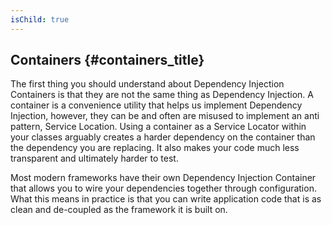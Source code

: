 ```yaml
---
isChild: true
---
```


## Containers {#containers_title}

The first thing you should understand about Dependency Injection Containers is that they are not the same thing as Dependency 
Injection. A container is a convenience utility that helps us implement Dependency Injection, however, they can be and often 
are misused to implement an anti pattern, Service Location. Using a container as a Service Locator within your classes arguably 
creates a harder dependency on the container than the dependency you are replacing. It also makes your code much less transparent 
and ultimately harder to test.

Most modern frameworks have their own Dependency Injection Container that allows you to wire your dependencies together through configuration. 
What this means in practice is that you can write application code that is as clean and de-coupled as the framework it is built on.
